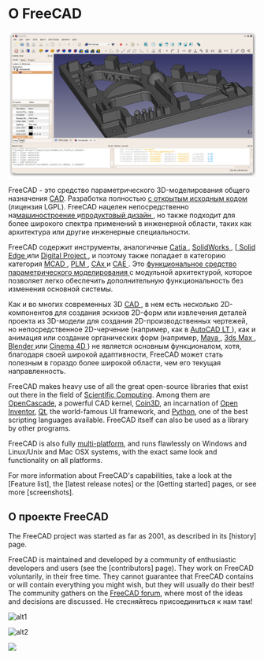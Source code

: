 # О FreeCAD

![](images/FreeCAD_default.jpg)

FreeCAD - это средство параметрического 3D-моделирования общего назначения [CAD](http://en.wikipedia.org/wiki/CAD). Разработка полностью [ с открытым исходным кодом ](http://en.wikipedia.org/wiki/Open_source) (лицензия LGPL). FreeCAD нацелен непосредственно на[машиностроение ](http://en.wikipedia.org/wiki/Mechanical_engineering) и[продуктовый дизайн ](http://en.wikipedia.org/wiki/Product_design), но также подходит для более широкого спектра применений в инженерной области, таких как архитектура или другие инженерные специальности.

FreeCAD содержит инструменты, аналогичные [ Catia ](http://en.wikipedia.org/wiki/Catia), [ SolidWorks ](http://en.wikipedia.org/wiki/Solidworks), [[ Solid Edge ](http://en.wikipedia.org/wiki/Solid_Edge) или [ Digital Project ](https://en.wikipedia.org/wiki/Digital_Project), и поэтому также попадает в категорию категория [ MCAD ](http://en.wikipedia.org/wiki/CAD), [ PLM ](http://en.wikipedia.org/wiki/Product_Lifecycle_Management), [ CAx ](http://en.wikipedia.org/wiki/CAx) и [ CAE ](http://en.wikipedia.org/wiki/Computer-aided_engineering). Это [ функциональное средство параметрического моделирования ](http://en.wikipedia.org/wiki/Parametric_feature_based_modeler) с модульной архитектурой, которое позволяет легко обеспечить дополнительную функциональность без изменения основной системы.

Как и во многих современных 3D [ CAD ](http://en.wikipedia.org/wiki/CAD), в нем есть несколько 2D-компонентов для создания эскизов 2D-форм или извлечения деталей проекта из 3D-модели для создания 2D-производственных чертежей, но непосредственное 2D-черчение (например, как в [ AutoCAD LT ](http://en.wikipedia.org/wiki/AutoCAD#AutoCAD_LT)), как и анимация или создание органических форм (например, [ Maya ](http://en.wikipedia.org/wiki/Maya_(software)), [ 3ds Max ](http://en.wikipedia.org/wiki/3ds_Max), [ Blender ](http://en.wikipedia.org/wiki/Blender_%28software%29) или [ Cinema 4D ](http://en.wikipedia.org/wiki/CINEMA_4D)) не является основным функционалом, хотя, благодаря своей широкой адаптивности, FreeCAD может стать полезным в гораздо более широкой области, чем его текущая направленность.

FreeCAD makes heavy use of all the great open-source libraries that exist out there in the field of [Scientific Computing](http://en.wikipedia.org/wiki/Scientific_Computation). Among them are [OpenCascade](http://opencascade.org/), a powerful CAD kernel, [Coin3D](http://www.coin3d.org/), an incarnation of [Open Inventor](http://en.wikipedia.org/wiki/Open_Inventor), [Qt](http://www.qtsoftware.com/), the world-famous UI framework, and [Python](http://www.python.org/), one of the best scripting languages available. FreeCAD itself can also be used as a library by other programs.

FreeCAD is also fully [multi-platform](http://en.wikipedia.org/wiki/Cross-platform), and runs flawlessly on Windows and Linux/Unix and Mac OSX systems, with the exact same look and functionality on all platforms.

For more information about FreeCAD's capabilities, take a look at the [Feature list], the [latest release notes] or the [Getting started] pages, or see more [screenshots].

## О проекте FreeCAD

The FreeCAD project was started as far as 2001, as described in its [history] page.

FreeCAD is maintained and developed by a community of enthusiastic developers and users (see the [contributors] page). They work on FreeCAD voluntarily, in their free time. They cannot guarantee that FreeCAD contains or will contain everything you might wish, but they will usually do their best! The community gathers on the [FreeCAD forum](https://forum.freecadweb.org), where most of the ideas and decisions are discussed. Не стесняйтесь присоединиться к нам там!

![alt1](https://raw.github.com/yorikvanhavre/FreeCAD-documentation/master/user-documentation/images/FreeCAD.svg?sanitize=true)

![alt2](images/FreeCAD.svg)

<img src="images/FreeCAD.svg" />